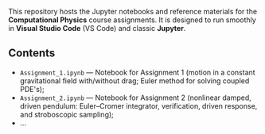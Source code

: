 This repository hosts the Jupyter notebooks and reference materials for the **Computational Physics** course assignments.
It is designed to run smoothly in **Visual Studio Code** (VS Code) and classic **Jupyter**.

## Contents
- `Assignment_1.ipynb` — Notebook for Assignment 1 (motion in a constant gravitational field with/without drag; Euler method for solving coupled PDE's);
- `Assignment_2.ipynb` — Notebook for Assignment 2 (nonlinear damped, driven pendulum: Euler–Cromer integrator, verification, driven response, and stroboscopic sampling);
- ...
